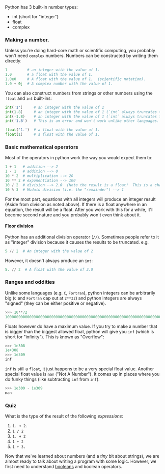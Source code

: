 Python has 3 built-in number types:

* int  (short for "integer")
* float
* complex

### Making a number.

Unless you're doing hard-core math or scientific computing, you probably won't
need `complex` numbers.  Numbers can be constructed by writing them directly:

```py
1         # an integer with the value of 1.
1.0       # a float with the value of 1.
1.0e0     # A float with the value of 1.  (scientific notation).
1.0 + 0j  # A complex number with the value of 1.
```

You can also construct numbers from strings or other numbers using the
`float` and `int` built-ins:

```py
int('1')     # an integer with the value of 1
int(1.8)     # an integer with the value of 1 (`int` always truncates toward 0).
int(-1.8)    # an integer with the value of 1 (`int` always truncates toward 0).
int('1.8')   # This is an error and won't work unlike other languages.

float('1.')  # a float with the value of 1.
float(1)     # a float with the value of 1.
```

### Basic mathematical operators

Most of the operators in python work the way you would expect them to:

```py
1 + 1   # addition --> 2
1 - 1   # addition --> 0
10 * 2  # multiplication --> 20
10 ** 2 # exponentiation --> 100
10 / 2  # division --> 2.0  (Note the result is a float!  This is a change in behavior from python2.x)
10 % 3  # Modulo division (i.e. the "remainder") --> 1
```

For the most part, equations with all integers will produce an integer result
(Aside from division as noted above).  If there is a float anywhere in
an equation, the result will be a float.  After you work with this for a while,
it'll become second nature and you probably won't even think about it.

#### Floor division

Python has an additional division operator (`//`).  Sometimes people refer to it
as "integer" division because it causes the results to be truncated.  e.g.

```py
5 // 2  # An integer with the value of 2
```

However, it doesn't always produce an `int`:

```py
5. // 2  # A float with the value of 2.0
```

### Ranges and oddities

Unlike some languages (e.g. `C`, `Fortran`), python integers can be arbitrarily
big (`C` and `Fortran` cap out at `2**32`) and python integers are always
"signed" (they can be either positive or negative).

```py
>>> 10**72
1000000000000000000000000000000000000000000000000000000000000000000000000
```

Floats however do have a maximum value.  If you try to make a number that is
bigger than the biggest allowed float, python will give you `inf` (which is
short for "infinity").  This is known as "Overflow":

```py
>>> 1e308
1e+308
>>> 1e309
inf
```

`inf` is still a `float`, it just happens to be a very special float value.
Another special float value is `nan` ("Not A Number").  It comes up in places
where you do funky things (like subtracting `inf` from `inf`):

```py
>>> 1e309 - 1e309
nan
```


### Quiz

What is the type of the result of the following _expressions_:

1.  `1. + 2.`
2.  `1 / 2`
3.  `1. + 2`
4.  `1 + 2`
5.  `1 + 3.`


Now that we've learned about numbers (and a _tiny_ bit about strings), we are
almost ready to talk about writing a program with some logic.  However, we
first need to understand [booleans](boolean.md) and boolean operators.

